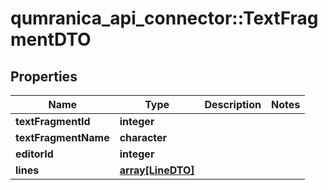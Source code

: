 # qumranica_api_connector::TextFragmentDTO

## Properties
Name | Type | Description | Notes
------------ | ------------- | ------------- | -------------
**textFragmentId** | **integer** |  | 
**textFragmentName** | **character** |  | 
**editorId** | **integer** |  | 
**lines** | [**array[LineDTO]**](LineDTO.md) |  | 


